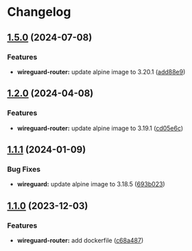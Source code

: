 # Changelog

## [1.5.0](https://github.com/lupusbytes/vpn-rtorrent-flood/compare/v1.4.0...v1.5.0) (2024-07-08)


### Features

* **wireguard-router:** update alpine image to 3.20.1 ([add88e9](https://github.com/lupusbytes/vpn-rtorrent-flood/commit/add88e93598cb76653f9a429c98a41be499314ba))

## [1.2.0](https://github.com/lupusbytes/vpn-rtorrent-flood/compare/v1.1.2...v1.2.0) (2024-04-08)


### Features

* **wireguard-router:** update alpine image to 3.19.1 ([cd05e6c](https://github.com/lupusbytes/vpn-rtorrent-flood/commit/cd05e6c0552e0b5592be85e35df4f957ee385dc7))

## [1.1.1](https://github.com/lupusbytes/vpn-rtorrent-flood/compare/v1.1.0...v1.1.1) (2024-01-09)


### Bug Fixes

* **wireguard:** update alpine image to 3.18.5 ([693b023](https://github.com/lupusbytes/vpn-rtorrent-flood/commit/693b023e026a82854fbfdd84d843da7fa3c1ccc4))

## [1.1.0](https://github.com/lupusbytes/vpn-rtorrent-flood/compare/v1.0.0...v1.1.0) (2023-12-03)


### Features

* **wireguard-router:** add dockerfile ([c68a487](https://github.com/lupusbytes/vpn-rtorrent-flood/commit/c68a48769e9ac07316088f88b7276c9d4dd39aaa))
